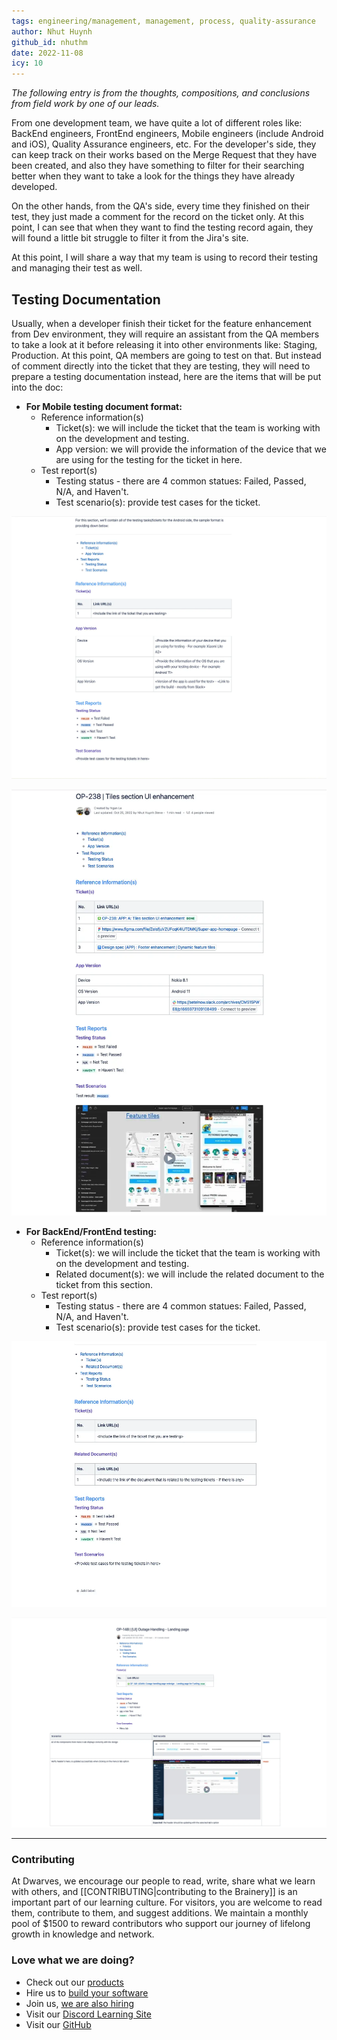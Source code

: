```yaml
---
tags: engineering/management, management, process, quality-assurance
author: Nhut Huynh
github_id: nhuthm
date: 2022-11-08
icy: 10
---
```


*The following entry is from the thoughts, compositions, and conclusions from field work by one of our leads.*

From one development team, we have quite a lot of different roles like: BackEnd engineers, FrontEnd engineers, Mobile engineers (include Android and iOS), Quality Assurance engineers, etc. For the developer's side, they can keep track on their works based on the Merge Request that they have been created, and also they have something to filter for their searching better when they want to take a look for the things they have already developed.

On the other hands, from the QA's side, every time they finished on their test, they just made a comment for the record on the ticket only. At this point, I can see that when they want to find the testing record again, they will found a little bit struggle to filter it from the Jira's site.

At this point, I will share a way that my team is using to record their testing and managing their test as well.

## Testing Documentation
Usually, when a developer finish their ticket for the feature enhancement from Dev environment, they will require an assistant from the QA members to take a look at it before releasing it into other environments like: Staging, Production. At this point, QA members are going to test on that. But instead of comment directly into the ticket that they are testing, they will need to prepare a testing documentation instead, here are the items that will be put into the doc:

- **For Mobile testing document format:**
  - Reference information(s)
    - Ticket(s): we will include the ticket that the team is working with on the development and testing.
    - App version: we will provide the information of the device that we are using for the testing for the ticket in here.
  - Test report(s)
    - Testing status - there are 4 common statues: Failed, Passed, N/A, and Haven't.
    - Test scenario(s): provide test cases for the ticket.

![](assets/quality-assurance-works-in-the-product-team_mobile_testing_document_format.webp)

![](assets/quality-assurance-works-in-the-product-team_mobile_testing_doc_sample.webp)

- **For BackEnd/FrontEnd testing:**
  - Reference information(s)
    - Ticket(s): we will include the ticket that the team is working with on the development and testing.
    - Related document(s): we will include the related document to the ticket from this section.
  - Test report(s)
    - Testing status - there are 4 common statues: Failed, Passed, N/A, and Haven't.
    - Test scenario(s): provide test cases for the ticket.

![](assets/quality-assurance-works-in-the-product-team_be_fe_testing_doc_format.webp)

![](assets/quality-assurance-works-in-the-product-team_be_fe_testing_doc_sample.webp)

---
<!-- cta -->

### Contributing
At Dwarves, we encourage our people to read, write, share what we learn with others, and [[CONTRIBUTING|contributing to the Brainery]] is an important part of our learning culture. For visitors, you are welcome to read them, contribute to them, and suggest additions. We maintain a monthly pool of $1500 to reward contributors who support our journey of lifelong growth in knowledge and network.

### Love what we are doing?
- Check out our [products](https://superbits.co)
- Hire us to [build your software](https://d.foundation)
- Join us, [we are also hiring](https://github.com/dwarvesf/WeAreHiring)
- Visit our [Discord Learning Site](https://discord.gg/dzNBpNTVEZ)
- Visit our [GitHub](https://github.com/dwarvesf)